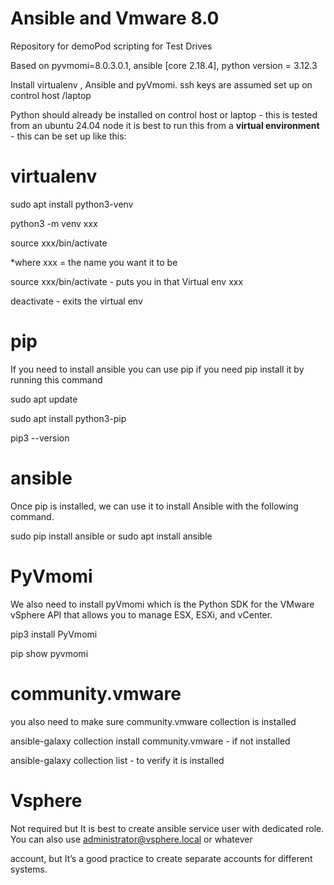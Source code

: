 # Ansible and Vmware 8.0

Repository for demoPod scripting for Test Drives

Based on pyvmomi=8.0.3.0.1,  ansible [core 2.18.4], python version = 3.12.3

Install virtualenv , Ansible and pyVmomi. ssh keys are assumed set up on control host /laptop

Python should already be installed on control host or laptop - this is tested from an ubuntu 24.04 node
it is best to run this from a **virtual environment** - this can be set up like this:

# virtualenv
sudo apt install python3-venv

python3 -m venv xxx

source xxx/bin/activate

*where xxx = the name you want it to be 

source xxx/bin/activate - puts you in that Virtual env xxx 

deactivate - exits the virtual env

# pip
If you need to install ansible you can use pip if you need pip install it by running this command

sudo apt update

sudo apt install python3-pip

pip3 --version

# ansible
Once pip is installed, we can use it to install Ansible with the following command.

sudo pip install ansible or sudo apt install ansible

# PyVmomi
We also need to install pyVmomi which is the Python SDK for the VMware vSphere API that allows you to manage ESX, ESXi, and vCenter.

pip3 install PyVmomi

pip show pyvmomi

# community.vmware
you also need to make sure community.vmware collection is installed 

ansible-galaxy collection install community.vmware - if not installed

ansible-galaxy collection list - to verify it is installed

# Vsphere 
Not required but It is best to create ansible service user with dedicated role. You can also use administrator@vsphere.local or whatever 

account, but It’s a good practice to create separate accounts for different systems.


